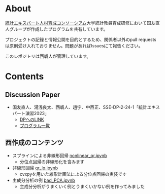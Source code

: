 # About

[統計エキスパート人材育成コンソーシアム](https://stat-expert.ism.ac.jp/)大学統計教員育成研修において国友直人グループが作成したプログラムを共有しています。

プロジェクトの記録と情報公開を目的とするため、関係者以外のpull requestsは原則受け入れておりません。問題があればIssuesにて報告ください。

このレポジトリは西颯人が管理しています。

# Contents

## Discussion Paper

- 国友直人、湯浅良太、西颯人、趙宇、中西正、SSE-DP-2-24-1「統計エキスパート演習2023」
  - [DPへのLINK](https://stat-expert.ism.ac.jp/training/discussionpaper/)
  - [プログラム一覧](./DP/2023/)

## 西作成のコンテンツ

- スプラインによる非線形回帰 [nonlinear_qr.ipynb](./jupyter/nonlinear_qr.ipynb)
  - 分位点回帰の非線形化を含みます
- 非線形回帰 [qr_lp.ipynb](./jupyter/qr_lp.ipynb)
  - cvxpyを用いた線形計画法による分位点回帰の実装です
- 主成分分析の例 [bad_PCA.ipynb](./jupyter/bad_PCA.ipynb)
  - 主成分分析がうまくいく例とうまくいかない例を作ってみました

